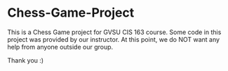 # Chess-Game-Project

This is a Chess Game project for GVSU CIS 163 course. Some code in this project was provided by our instructor. At this point, we do NOT want any help from anyone outside our group. 

Thank you :)
